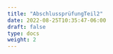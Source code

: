 ```yaml
---
title: "AbschlussprüfungTeil2"
date: 2022-08-25T10:35:47-06:00
draft: false
type: docs
weight: 2
---
```


